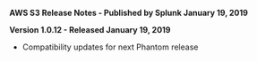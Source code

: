 **AWS S3 Release Notes - Published by Splunk January 19, 2019**


**Version 1.0.12 - Released January 19, 2019**

* Compatibility updates for next Phantom release
